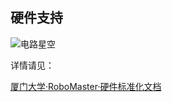 ## 硬件支持

![电路星空](电路星空.png)

详情请见：

[厦门大学·RoboMaster·硬件标准化文档](https://xmu-robomaster.github.io/XMU-RM-HWSD-UM/)
